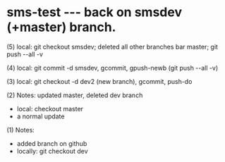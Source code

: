 # sms-test --- back on smsdev (+master) branch.

(5) local: git checkout smsdev; deleted all other branches bar master; git push --all -v

(4) local: git commit -d smsdev, gcommit, gpush-newb (git push --all -v)

(3) local: git checkout -d dev2 (new branch), gcommit, push-do

(2) Notes: updated master, deleted dev branch
 * local: checkout master
 * a normal update
   
(1) Notes: 
 * added branch on github
 * locally: git checkout dev
